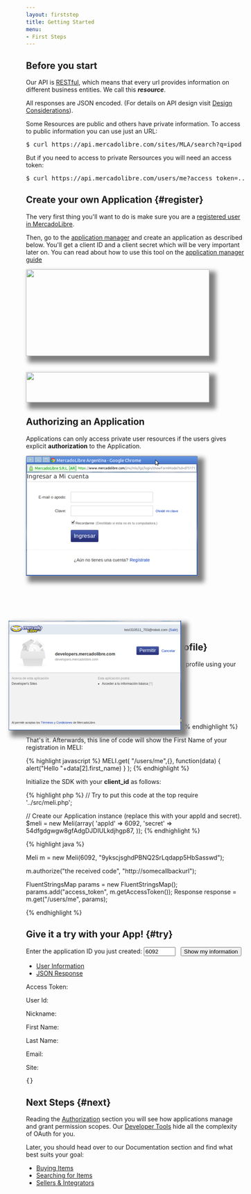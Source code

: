 ```yaml
---
layout: firststep
title: Getting Started
menu: 
- First Steps
---
```



## Before you start


Our API is [RESTful](http://es.wikipedia.org/wiki/Representational_State_Transfer), which means that every url provides information on different business entities. We call this **_resource_**. 

All responses are JSON encoded. (For details on API design visit [Design Considerations](/design-considerations/#json)).

Some Resources are public and others have private information. To access to public information you can use just an URL:

<pre class="terminal">$ curl https://api.mercadolibre.com/sites/MLA/search?q=ipod</pre>


But if you need to access to private Rersources you will need an access token:

<pre class="terminal">$ curl https://api.mercadolibre.com/users/me?access_token=...</pre>


## Create your own Application {#register}


The very first thing you'll want to do is make sure you are a [registered user in MercadoLibre](http://www.mercadolibre.com).

Then, go to the [application manager](http://applications.mercadolibre.com) and create an application as described below. You'll get a client ID and a client secret which will be very important later on. You can read about how to use this tool on the [application manager guide](/application-manager)

<style type="text/css">
img.appID
{
  width:423px;
  height:200px;
  background:url(/images/application-detail.png) 0px -10px;
  box-shadow:10px 10px 10px 5px gray; 
}

img.appSecret
{
  width:423px;
  height:70px;
  background:url(/images/application-detail.png) 0 -450px;
  box-shadow:10px 10px 10px 5px gray; 
}
</style>


<img src="" class="appID">
<br /><br /><br />
<img src="" class="appSecret">


## Authorizing an Application

Applications can only access private user resources if the users gives explicit **authorization** to the Application.


<!--<img src="/images/authentication-authorization.png" alt="Authentication" />-->

<div style="height:400px;">
  <img src="/images/authentication.png" style="z-index:1;box-shadow:10px 10px 10px 5px gray;" />
  <img src="/images/authorization.png" style="position:relative;left:-40px;top:100px;z-index:2;box-shadow:10px 10px 10px 5px gray;" />
</div>


## Retrieve your User Information {#profile}

Using our [SDKs](/javascript-sdk) you'll be able to retrieve your own user profile using your own application.

<div id="code">
	<ul>
		<li><a href="#javascript">Javascript</a></li>
		<li><a href="#php">PHP</a></li>
		<li><a href="#java">Java</a></li>
	</ul>
	<div>
		<div id="javascript">
Initialize the API with your client_id as follows:

{% highlight javascript %}
MELI.init({client_id: 6092});
{% endhighlight %}
				

That's it. Afterwards, this line of code will show the First Name of your registration in MELI:

{% highlight javascript %}
MELI.get(
  "/users/me",{},
    function(data) { alert("Hello "+data[2].first_name) }
);
{% endhighlight %}
		</div>
		<div id="php">
Initialize the SDK with your __client_id__ as follows:

{% highlight php %}
// Try to put this code at the top
require '../src/meli.php';

// Create our Application instance (replace this with your appId and secret).
$meli = new Meli(array(
    'appId'         => 6092,
    'secret'        => 54dfgdgwgw8gfAdgDJDIULkdjhgp87,
));
			{% endhighlight %}
		</div>
		<div id="java">
			{% highlight java %}

Meli m = new Meli(6092, "9ykscjsghdPBNQ2SrLqdapp5HbSasswd");

m.authorize("the received code", "http://somecallbackurl");

FluentStringsMap params = new FluentStringsMap();
params.add("access_token", m.getAccessToken());
Response response = m.get("/users/me", params);

{% endhighlight %}
		</div>
	</div>
</div>


## Give it a try with your App! {#try}

<p>
  Enter the application ID you just created: <input id="target" type="text" value="6092" size="6" /> &nbsp;
  <input class="ch-btn ch-btn-small" type="button" id="show-my-info" value="Show my information"/>
</p>

<div id="try-by-yourself">
  <ul>
    <li><a href="#user-info">User Information</a></li>
    <li><a href="#response">JSON Response</a></li>
  </ul>
  <div>
    <div id="user-info">
      <p class="ch-form-row ch-form-required"><label for="access_token">Access Token:</label><span id="access_token"></span></p>
      <p class="ch-form-row ch-form-required"><label for="userid">User Id:</label><span id="userid"></span></p>
      <p class="ch-form-row ch-form-required"><label for="nickname">Nickname:</label><span id="nickname"></span></p>
      <p class="ch-form-row ch-form-required"><label for="firstname">First Name:</label><span id="firstname"></span></p>
      <p class="ch-form-row ch-form-required"><label for="lastname">Last Name:</label><span id="lastname"></span></p>
      <p class="ch-form-row ch-form-required"><label for="email">Email:</label><span id="email"></span></p>
      <p class="ch-form-row ch-form-required"><label for="site">Site:</label><span id="site"></span></p>
    </div>
    <div id="response">
      <p><pre id="me">{}</pre></p>
    </div>
  </div>
</div>

<script>

  window.onload = function() { startDrawing(); }
  
  function startDrawing(){
      $("#try-by-yourself").tabNavigator();
      $("#code").tabNavigator();
      
      $('#show-my-info').click(function() {

          var ID = parseInt($('#target').val());
          console.log(ID);

          MELI.init({client_id: ID});
          
          MELI.login(function() {

            MELI.get('/users/me', null, function(data) {
              
              var userInfo = data[2];
              console.log(userInfo);

              $('#access_token').html(MELI.getToken());
              $('#access_token').show();

              $('#userid').html(JSON.stringify(userInfo.id));
              $('#userid').show();

              $('#nickname').html(JSON.stringify(userInfo.nickname));
              $('#nickname').show();

              $('#firstname').html(JSON.stringify(userInfo.first_name));
              $('#firstname').show();

              $('#lastname').html(JSON.stringify(userInfo.last_name));
              $('#lastname').show();

              $('#email').html(JSON.stringify(userInfo.email));
              $('#email').show();

              $('#site').html(JSON.stringify(userInfo.site_id));
              $('#site').show();

              $('#me').html(JSON.stringify(userInfo));
              $('#me').show();
            });

          });
        });

  }
</script>


## Next Steps {#next}

Reading the [Authorization](/authentication-and-authorization) section you will see how applications manage and grant permission scopes. Our [Developer Tools](/javascript-sdk) hide all the complexity of OAuth for you.

Later, you should head over to our Documentation section and find what best suits your goal:
<ul class="ch-list parameters">
  <li><a href="/bookmarks">Buying Items</a></li>
  <li><a href="/search-visual-introduction">Searching for Items</a></li>
  <li><a href="/listing-introduction">Sellers &amp; Integrators</a></li>
</ul>


